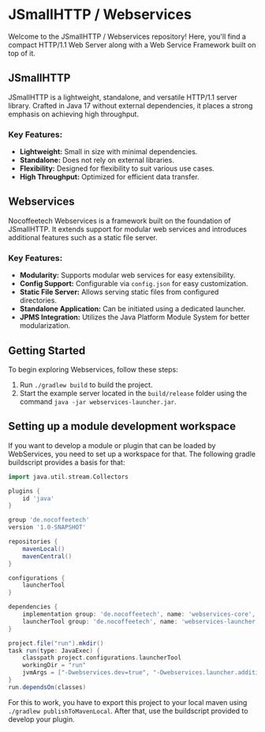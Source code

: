 # JSmallHTTP / Webservices

Welcome to the JSmallHTTP / Webservices repository! Here, you'll find a compact HTTP/1.1 Web Server along with a Web Service Framework built on top of it.

## JSmallHTTP

JSmallHTTP is a lightweight, standalone, and versatile HTTP/1.1 server library.
Crafted in Java 17 without external dependencies, it places a strong emphasis on achieving high throughput.

### Key Features:

- **Lightweight:** Small in size with minimal dependencies.
- **Standalone:** Does not rely on external libraries.
- **Flexibility:** Designed for flexibility to suit various use cases.
- **High Throughput:** Optimized for efficient data transfer.

## Webservices

Nocoffeetech Webservices is a framework built on the foundation of JSmallHTTP.
It extends support for modular web services and introduces additional features such as a static file server.

### Key Features:

- **Modularity:** Supports modular web services for easy extensibility.
- **Config Support:** Configurable via `config.json` for easy customization.
- **Static File Server:** Allows serving static files from configured directories.
- **Standalone Application:** Can be initiated using a dedicated launcher.
- **JPMS Integration:** Utilizes the Java Platform Module System for better modularization.

## Getting Started

To begin exploring Webservices, follow these steps:

1. Run `./gradlew build` to build the project.
2. Start the example server located in the `build/release` folder using the command `java -jar webservices-launcher.jar`.

## Setting up a module development workspace

If you want to develop a module or plugin that can be loaded by WebServices, you need to set up a workspace for that.
The following gradle buildscript provides a basis for that:

```groovy
import java.util.stream.Collectors

plugins {
    id 'java'
}

group 'de.nocoffeetech'
version '1.0-SNAPSHOT'

repositories {
    mavenLocal()
    mavenCentral()
}

configurations {
    launcherTool
}

dependencies {
    implementation group: 'de.nocoffeetech', name: 'webservices-core', version: '1.0.2'
    launcherTool group: 'de.nocoffeetech', name: 'webservices-launcher', version: '1.0.2'
}

project.file("run").mkdir()
task run(type: JavaExec) {
    classpath project.configurations.launcherTool
    workingDir = "run"
    jvmArgs = ["-Dwebservices.dev=true", "-Dwebservices.launcher.additional_modules=" + sourceSets.main.runtimeClasspath.toList().stream().map(Object::toString).collect(Collectors.joining(File.pathSeparator))]
}
run.dependsOn(classes)
```

For this to work, you have to export this project to your local maven using `./gradlew publishToMavenLocal`.
After that, use the buildscript provided to develop your plugin.